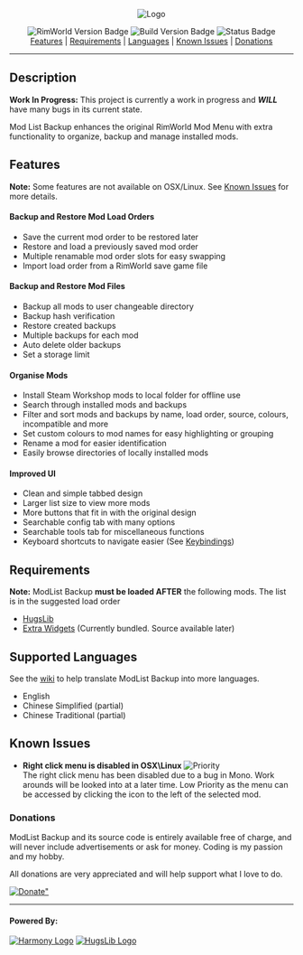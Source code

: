 <p align="center">
  <img src="https://raw.githubusercontent.com/scuba156/ModListBackup/master/ModListBackup/Output/ModListBackup/About/Preview.png" alt="Logo" />
</ p>
<p align="center">
  <img src="https://img.shields.io/badge/RimWorld%20Ver.-Beta%2018-blue.svg" alt="RimWorld Version Badge" />
  <img src="https://img.shields.io/badge/Build%20Ver.-2.0%20alpha-blue.svg" alt="Build Version Badge" />
  <img src="https://img.shields.io/badge/Status-Work%20In%20Progress-orange.svg" alt="Status Badge" />
  <br />
  <a href="#features">Features</a> | <a href="#requirements">Requirements</a> | <a href="#supported-languages">Languages</a> | <a href="#known-issues">Known Issues</a> | <a href="#donations">Donations</a>
</ p>

---

## Description

**Work In Progress:** This project is currently a work in progress and **_WILL_** have many bugs in its current state.

Mod List Backup enhances the original RimWorld Mod Menu with extra functionality to organize, backup and manage installed mods.

## Features

**Note:** Some features are not available on OSX/Linux. See [Known Issues](#known-issues) for more details.

#### Backup and Restore Mod Load Orders

* Save the current mod order to be restored later
* Restore and load a previously saved mod order
* Multiple renamable mod order slots for easy swapping
* Import load order from a RimWorld save game file

#### Backup and Restore Mod Files

* Backup all mods to user changeable directory
* Backup hash verification
* Restore created backups
* Multiple backups for each mod
* Auto delete older backups
* Set a storage limit

#### Organise Mods

* Install Steam Workshop mods to local folder for offline use
* Search through installed mods and backups
* Filter and sort mods and backups by name, load order, source, colours, incompatible and more
* Set custom colours to mod names for easy highlighting or grouping
* Rename a mod for easier identification
* Easily browse directories of locally installed mods

#### Improved UI

* Clean and simple tabbed design
* Larger list size to view more mods
* More buttons that fit in with the original design
* Searchable config tab with many options
* Searchable tools tab for miscellaneous functions
* Keyboard shortcuts to navigate easier (See [Keybindings](https://github.com/scuba156/ModListBackup/wiki/Keybindings))

## Requirements

**Note:** ModList Backup **must be loaded AFTER** the following mods. The list is in the suggested load order

* [HugsLib](https://github.com/UnlimitedHugs/RimworldHugsLib)
* [Extra Widgets](https://github.com/scuba156/ExtraWidgets) (Currently bundled. Source available later)

## Supported Languages

 See the [wiki](https://github.com/scuba156/ModListBackup/wiki/Languages#translations) to help translate ModList Backup into more languages.

* English
* Chinese Simplified (partial)
* Chinese Traditional (partial)

## Known Issues

* **Right click menu is disabled in OSX\Linux** ![Priority](https://img.shields.io/badge/Priority-Low-yellow.svg) <br /> The right click menu has been disabled due to a bug in Mono. Work arounds will be looked into at a later time. Low Priority as the menu can be accessed by clicking the icon to the left of the selected mod.

### Donations

ModList Backup and its source code is entirely available free of charge, and will never include advertisements or ask for money. Coding is my passion and my hobby.

All donations are very appreciated and will help support what I love to do.

<a href="https://www.paypal.com/cgi-bin/webscr?cmd=_s-xclick&hosted_button_id=DE9S3KLGP3WJW">
  <img src="https://www.paypalobjects.com/en_AU/i/btn/btn_donate_LG.gif" alt=Donate" /> </a>

---

#### Powered By:

[![Harmony Logo](https://s24.postimg.org/58bl1rz39/logo.png "Harmony")](https://github.com/pardeike/Harmony) [![HugsLib Logo](http://i.imgur.com/9L4f8u7.png "HugsLib")](https://github.com/UnlimitedHugs/RimworldHugsLib)
